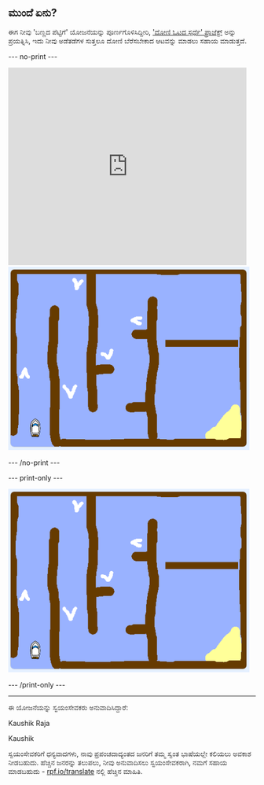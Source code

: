 ## ಮುಂದೆ ಏನು?

ಈಗ ನೀವು 'ಬಣ್ಣದ ಪೆಟ್ಟಿಗೆ' ಯೋಜನೆಯನ್ನು ಪೂರ್ಣಗೊಳಿಸಿದ್ದೀರಿ, ['ದೋಣಿ ಓಟದ ಸ್ಪರ್ಧೆ' ಪ್ರಾಜೆಕ್ಟ್](https://projects.raspberrypi.org/kn-IN/projects/boat-race?utm_source=pathway&utm_medium=whatnext&utm_campaign=projects) ಅನ್ನು ಪ್ರಯತ್ನಿಸಿ, ಇದು ನೀವು ಅಡೆತಡೆಗಳ ಸುತ್ತಲೂ ದೋಣಿ ಬೆರೆಸಬೇಕಾದ ಆಟವನ್ನು ಮಾಡಲು ಸಹಾಯ ಮಾಡುತ್ತದೆ.

--- no-print ---

<div class="scratch-preview">
  <iframe allowtransparency="true" width="485" height="402" src="https://scratch.mit.edu/projects/embed/276662533/?autostart=false" frameborder="0" scrolling="no"></iframe>
  <img src="images/boat_race_demo.png">
</div>

--- /no-print ---

--- print-only ---

![boat race demo](images/boat_race_demo.png)

--- /print-only ---


***
ಈ ಯೋಜನೆಯನ್ನು ಸ್ವಯಂಸೇವಕರು ಅನುವಾದಿಸಿದ್ದಾರೆ:

Kaushik Raja

Kaushik

ಸ್ವಯಂಸೇವಕರಿಗೆ ಧನ್ಯವಾದಗಳು, ನಾವು ಪ್ರಪಂಚದಾದ್ಯಂತದ ಜನರಿಗೆ ತಮ್ಮ ಸ್ವಂತ ಭಾಷೆಯಲ್ಲೇ ಕಲಿಯಲು ಅವಕಾಶ ನೀಡಬಹುದು. ಹೆಚ್ಚಿನ ಜನರನ್ನು ತಲುಪಲು, ನೀವು ಅನುವಾದಿಸಲು ಸ್ವಯಂಸೇವಕರಾಗಿ, ನಮಗೆ ಸಹಾಯ ಮಾಡಬಹುದು - [rpf.io/translate](https://rpf.io/translate) ನಲ್ಲಿ ಹೆಚ್ಚಿನ ಮಾಹಿತಿ.